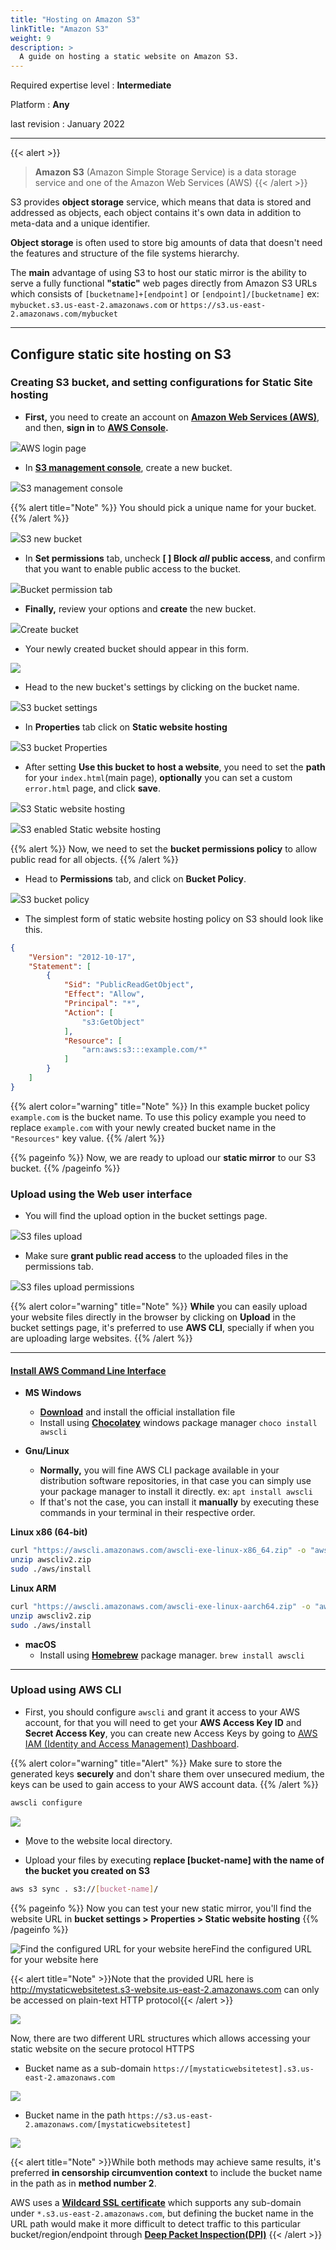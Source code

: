 ```yaml
---
title: "Hosting on Amazon S3"
linkTitle: "Amazon S3"
weight: 9
description: >
  A guide on hosting a static website on Amazon S3.
---
```


Required expertise level : **Intermediate**

Platform : **Any**

last revision : January 2022

-----

{{< alert >}}
>**Amazon S3** (Amazon Simple Storage Service) is a data storage service and one of the Amazon Web Services (AWS)
{{< /alert >}}

S3 provides **object storage** service, which means that data is stored and addressed as objects, each object contains it's own data in addition to meta-data and a unique identifier.

**Object storage** is often used to store big amounts of data that doesn't need the features and structure of the file systems hierarchy.

The **main** advantage of using S3 to host our static mirror is the ability to serve a fully functional **"static"** web pages directly from Amazon S3 URLs which consists of `[bucketname]+[endpoint]` or `[endpoint]/[bucketname]` ex: `mybucket.s3.us-east-2.amazonaws.com` or `https://s3.us-east-2.amazonaws.com/mybucket`

------

## Configure static site hosting on S3

### Creating S3 bucket, and setting configurations for Static Site hosting

- **First,** you need to create an account on __[Amazon Web Services (AWS)](https://aws.amazon.com/)__, and then, **sign in** to **[AWS Console](https://signin.aws.amazon.com).**

![](/images/hosting-s3/1.png)AWS login page

- In **[S3 management console](https://s3.console.aws.amazon.com)**, create a new bucket.

![](/images/hosting-s3/2.png)S3 management console

{{% alert title="Note" %}}
You should pick a unique name for your bucket.
{{% /alert %}}

![](/images/hosting-s3/3.png)S3 new bucket

- In **Set permissions** tab, uncheck **[ ] Block _all_ public access**, and confirm that you want to enable public access to the bucket.

![](/images/hosting-s3/4.png)Bucket permission tab

- **Finally,** review your options and **create** the new bucket.

![](/images/hosting-s3/5.png)Create bucket

- Your newly created bucket should appear in this form.


![](/images/hosting-s3/6.png)

- Head to the new bucket's settings by clicking on the bucket name.

![](/images/hosting-s3/7.png)S3 bucket settings

- In **Properties** tab click on **Static website hosting**

![](/images/hosting-s3/8.png)S3 bucket Properties

- After setting **Use this bucket to host a website**, you need to set the **path** for your `index.html`(main page), **optionally** you can set a custom `error.html` page, and click **save**.

![](/images/hosting-s3/9.png)S3 Static website hosting

![](/images/hosting-s3/10.png)S3 enabled Static website hosting

{{% alert %}}
Now, we need to set the **bucket permissions policy** to allow public read for all objects.
{{% /alert %}}

- Head to **Permissions** tab, and click on **Bucket Policy**.

![](/images/hosting-s3/11.png)S3 bucket policy

- The simplest form of static website hosting policy on S3 should look like this.

```json
{
    "Version": "2012-10-17",
    "Statement": [
        {
            "Sid": "PublicReadGetObject",
            "Effect": "Allow",
            "Principal": "*",
            "Action": [
                "s3:GetObject"
            ],
            "Resource": [
                "arn:aws:s3:::example.com/*"
            ]
        }
    ]
}
```

{{% alert color="warning" title="Note" %}}
In this example bucket policy `example.com` is the bucket name. To use this policy example you need to replace `example.com` with your newly created bucket name in the `"Resources"` key value.
{{% /alert %}}

{{% pageinfo %}}
Now, we are ready to upload our **static mirror** to our S3 bucket.
{{% /pageinfo %}}


### Upload using the Web user interface

- You will find the upload option in the bucket settings page.

![](/images/hosting-s3/12.png)S3 files upload

- Make sure **grant public read access** to the uploaded files in the permissions tab.

![](/images/hosting-s3/13.png)S3 files upload permissions


{{% alert color="warning" title="Note" %}}
**While** you can easily upload your website files directly in the browser by clicking on **Upload** in the bucket settings page, it's preferred to use **AWS CLI**, specially if when you are uploading large websites.
{{% /alert %}}

-----

#### [Install AWS Command Line Interface](https://docs.aws.amazon.com/cli/latest/userguide/install-cliv2.html)

- **MS Windows**
  - **[Download](https://awscli.amazonaws.com/AWSCLIV2.msi)** and install the official installation file
  - Install using **[Chocolatey](https://chocolatey.org/packages/awscli)** windows package manager `choco install awscli`

- **Gnu/Linux**
  - **Normally,** you will fine AWS CLI package available in your distribution software repositories, in that case you can simply use your package manager to install it directly. ex: `apt install awscli`
  - If that's not the case, you can install it **manually** by executing these commands in your terminal in their respective order.

**Linux x86 (64-bit)**

```bash
curl "https://awscli.amazonaws.com/awscli-exe-linux-x86_64.zip" -o "awscliv2.zip"
unzip awscliv2.zip
sudo ./aws/install
```

**Linux ARM**

```bash
curl "https://awscli.amazonaws.com/awscli-exe-linux-aarch64.zip" -o "awscliv2.zip"
unzip awscliv2.zip
sudo ./aws/install
```

- **macOS**
  - Install using **[Homebrew](https://docs.brew.sh/Installation)** package manager. `brew install awscli`

-----

### Upload using AWS CLI

- First, you should configure `awscli` and grant it access to your AWS account, for that you will need to get your **AWS Access Key ID** and **Secret Access Key**, you can create new Access Keys by going to [AWS IAM (Identity and Access Management) Dashboard](https://console.aws.amazon.com/iam/home?#/security_credentials).

{{% alert color="warning" title="Alert" %}}
Make sure to store the generated keys **securely** and don't share them over unsecured medium, the keys can be used to gain access to your AWS account data.
{{% /alert %}}

```bash
awscli configure
```

![](/images/hosting-s3/14.png)


- ِMove to the website local directory.

- Upload your files by executing **__replace [bucket-name] with the name of the bucket you created on S3__**

```bash
aws s3 sync . s3://[bucket-name]/
```

{{% pageinfo %}}
Now you can test your new static mirror, you'll find the website URL in **bucket settings > Properties > Static website hosting**
{{% /pageinfo %}}

![Find the configured URL for your website here](/images/hosting-s3/15.png)Find the configured URL for your website here

{{< alert title="Note" >}}Note that the provided URL here is http://mystaticwebsitetest.s3-website.us-east-2.amazonaws.com can only be accessed on plain-text HTTP protocol{{< /alert >}}

![](/images/hosting-s3/16.png)

Now, there are two different URL structures which allows accessing your static website on the secure protocol HTTPS

- Bucket name as a sub-domain  `https://[mystaticwebsitetest].s3.us-east-2.amazonaws.com`

![](/images/hosting-s3/17.png)

- Bucket name in the path `https://s3.us-east-2.amazonaws.com/[mystaticwebsitetest]`

![](/images/hosting-s3/18.png)


{{< alert title="Note" >}}While both methods may achieve same results, it's preferred __in censorship circumvention context__ to include the bucket name in the path as in **method number 2**.

AWS uses a **[Wildcard SSL certificate](https://en.wikipedia.org/wiki/Wildcard_certificate)** which supports any sub-domain under `*.s3.us-east-2.amazonaws.com`, but defining the bucket name in the URL path would make it more difficult to detect traffic to this particular bucket/region/endpoint through **[Deep Packet Inspection(DPI)](https://en.wikipedia.org/wiki/Deep_packet_inspection)**
{{< /alert >}}
